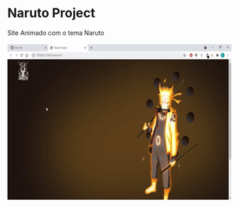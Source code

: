 # Naruto Project
 Site Animado com o tema Naruto
<br>
<br>
<img src="https://github.com/LeandroKrygoskii/narutoProject/blob/main/gifnaruto.gif" width="550" height="350"/>
